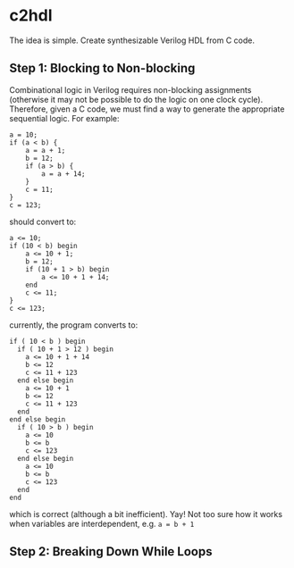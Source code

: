 # c2hdl
The idea is simple. Create synthesizable Verilog HDL from C code. 

## Step 1: Blocking to Non-blocking
Combinational logic in Verilog requires non-blocking assignments (otherwise it may not be possible to do the logic on one clock cycle). 
Therefore, given a C code, we must find a way to generate the appropriate sequential logic. 
For example: 
```
a = 10; 
if (a < b) {
    a = a + 1; 
    b = 12; 
    if (a > b) {
        a = a + 14; 
    }
    c = 11; 
}
c = 123; 
```
should convert to: 
```
a <= 10; 
if (10 < b) begin
    a <= 10 + 1;
    b = 12; 
    if (10 + 1 > b) begin
        a <= 10 + 1 + 14; 
    end
    c <= 11; 
}
c <= 123; 
```
currently, the program converts to: 
```
if ( 10 < b ) begin
  if ( 10 + 1 > 12 ) begin
    a <= 10 + 1 + 14
    b <= 12
    c <= 11 + 123
  end else begin
    a <= 10 + 1
    b <= 12
    c <= 11 + 123
  end
end else begin
  if ( 10 > b ) begin
    a <= 10
    b <= b
    c <= 123
  end else begin
    a <= 10
    b <= b
    c <= 123
  end
end
```
which is correct (although a bit inefficient). Yay!
Not too sure how it works when variables are interdependent, e.g. `a = b + 1`

## Step 2: Breaking Down While Loops
